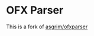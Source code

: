 OFX Parser
=================

This is a fork of [asgrim/ofxparser](https://github.com/asgrim/ofxparser)
